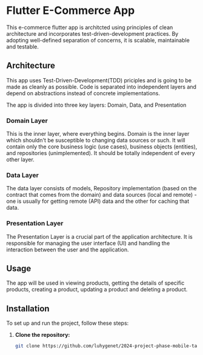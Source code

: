 # Flutter E-Commerce App

This e-commerce flutter app is architcted using principles of clean architecture and incorporates test-driven-development practices. By adopting well-defined separation of concerns, it is scalable, maintainable and testable.


## Architecture

This app uses Test-Driven-Development(TDD) priciples and is going to be made as cleanly as possible.
Code is separated into independent layers and depend on abstractions instead of concrete implementations.

The app is divided into three key layers: Domain, Data, and Presentation

### Domain Layer
This is the inner layer, where everything begins. Domain is the inner layer which shouldn't be susceptible to  changing data sources or such. It will contain only the core business logic (use cases), business objects (entities), and repositories (unimplemented). It should be totally independent of every other layer.

### Data Layer
The data layer consists of models, Repository implementation (based on the contract that comes from the domain) and data sources (local and remote) - one is usually for getting remote (API) data and the other for caching that data. 

### Presentation Layer
The Presentation Layer is a crucial part of the application architecture. It is responsible for managing the user interface (UI) and handling the interaction between the user and the application.

## Usage
The app will be used in viewing products, getting the details of specific products, creating a product, updating a product and deleting a product. 


## Installation

To set up and run the project, follow these steps:

1. **Clone the repository:**
   ```bash
   git clone https://github.com/luhygenet/2024-project-phase-mobile-tasks.git
   
